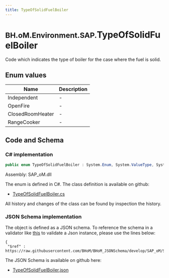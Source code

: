 ```yaml
---
title: TypeOfSolidFuelBoiler
---
```


# <small>BH.oM.Environment.SAP.</small>**TypeOfSolidFuelBoiler**

Code which indicates the type of boiler for the case where the fuel is solid.

## Enum values

| Name            | Description                                                    |
|-----------------|----------------------------------------------------------------|
| Independent |  -  |
| OpenFire |  -  |
| ClosedRoomHeater |  -  |
| RangeCooker |  -  |


## Code and Schema

### C# implementation

``` C# title="C#"
public enum TypeOfSolidFuelBoiler : System.Enum, System.ValueType, System.IComparable, System.ISpanFormattable, System.IFormattable, System.IConvertible
```

Assembly: SAP_oM.dll

The enum is defined in C#. The class definition is available on github:

- [TypeOfSolidFuelBoiler.cs](https://github.com/BHoM/SAP_Toolkit/blob/develop/SAP_oM/Enums\TypeOfSolidFuelBoiler.cs)

All history and changes of the class can be found by inspection the history.
### JSON Schema implementation

The object is defined as a JSON schema. To reference the schema in a validator like [this](https://www.jsonschemavalidator.net/) to validate a Json instance, please use the lines below:

``` { .json .copy .select } title="JSON Schema"
{
 "$ref" : https://raw.githubusercontent.com/BHoM/BHoM_JSONSchema/develop/SAP_oM/SAP/TypeOfSolidFuelBoiler.json}
```

The JSON Schema is available on github here:

- [TypeOfSolidFuelBoiler.json](https://github.com/BHoM/BHoM_JSONSchema/blob/develop/SAP_oM/SAP/TypeOfSolidFuelBoiler.json)
